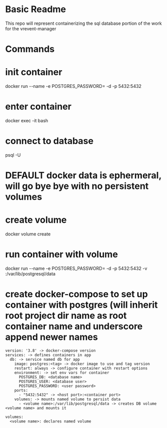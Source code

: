 # Basic Readme
This repo will represent containerizing the sql database portion of the work for the vrevent-manager

# Commands
# init container
docker run --name <name of container> -e POSTGRES_PASSWORD=<password here> -d -p 5432:5432 <Name of db>

# enter container
docker exec -it <name of container> bash

# connect to database
psql -U <Name of db>

# DEFAULT docker data is ephermeral, will go bye bye with no persistent volumes
# create volume
docker volume create <name of volume>

# run container with volume
docker run --name <name of container> -e POSTGRES_PASSWORD=<password here> -d -p 5432:5432 -v <name of volume>:/var/lib/postgresql/data <name of DB>

# create docker-compose to set up container with postgres (will inherit root project dir name as root container name and underscore append newer names
    version: '3.8' -> docker-compose version
    services: -> defines containers in app
      db: -> service named db for app
        image: postgres:<tag> -> docker image to use and tag version
        restart: always -> configure container with restart options
        environment: -> set env vars for container
          POSTGRES_DB: <database name>
          POSTGRES_USER: <database user>
          POSTGRES_PASSWORD: <user password>
        ports:
          - "5432:5432" -> <host port>:<container port> 
        volumes: -> mounts named volume to persist data
          - <volume name>:/var/lib/postgresql/data -> creates DB volume <volume name> and mounts it

    volumes:
      <volume name>: declares named volume
